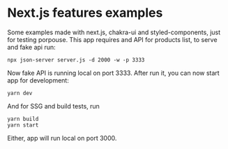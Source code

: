 # Next.js features examples

Some examples made with next.js, chakra-ui and styled-components, just for testing porpouse.
This app requires and API for products list, to serve and fake api run:

```
npx json-server server.js -d 2000 -w -p 3333
```

Now fake API is running local on port 3333.
After run it, you can now start app for development:

```
yarn dev
```

And for SSG and build tests, run

```
yarn build
yarn start
```

Either, app will run local on port 3000.

